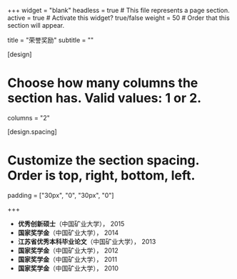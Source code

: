 +++
widget = "blank"
headless = true  # This file represents a page section.
active = true  # Activate this widget? true/false
weight = 50  # Order that this section will appear.

title = "荣誉奖励"
subtitle = ""

[design]
  # Choose how many columns the section has. Valid values: 1 or 2.
  columns = "2"

[design.spacing]
  # Customize the section spacing. Order is top, right, bottom, left.
  padding = ["30px", "0", "30px", "0"]

+++


* **优秀创新硕士**（中国矿业大学），  2015
* **国家奖学金**（中国矿业大学），  2014
* **江苏省优秀本科毕业论文**（中国矿业大学），  2013
* **国家奖学金**（中国矿业大学），  2012
* **国家奖学金**（中国矿业大学），  2011
* **国家奖学金**（中国矿业大学），  2010
